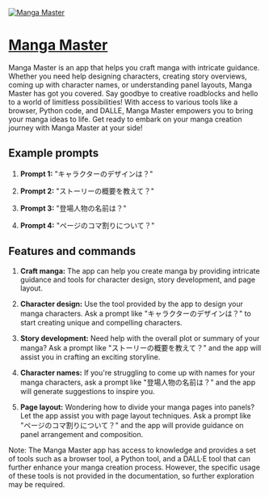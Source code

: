 [![Manga Master](https://files.oaiusercontent.com/file-8Wm3dTurrAlYclB19cMvtMG6?se=2123-10-16T05%3A28%3A35Z&sp=r&sv=2021-08-06&sr=b&rscc=max-age%3D31536000%2C%20immutable&rscd=attachment%3B%20filename%3Da3d6f7c5-910a-4194-9441-4649454f1f2c.png&sig=x5mdD53kxO5qHgN8LDffignjWXEZVzn%2Bkdt9kRPUdiQ%3D)](https://chat.openai.com/g/g-GYMhdwaZd-manga-master)

# [Manga Master](https://chat.openai.com/g/g-GYMhdwaZd-manga-master)

Manga Master is an app that helps you craft manga with intricate guidance. Whether you need help designing characters, creating story overviews, coming up with character names, or understanding panel layouts, Manga Master has got you covered. Say goodbye to creative roadblocks and hello to a world of limitless possibilities! With access to various tools like a browser, Python code, and DALLE, Manga Master empowers you to bring your manga ideas to life. Get ready to embark on your manga creation journey with Manga Master at your side!

## Example prompts

1. **Prompt 1:** "キャラクターのデザインは？"

2. **Prompt 2:** "ストーリーの概要を教えて？"

3. **Prompt 3:** "登場人物の名前は？"

4. **Prompt 4:** "ページのコマ割りについて？"


## Features and commands

1. **Craft manga:** The app can help you create manga by providing intricate guidance and tools for character design, story development, and page layout.

2. **Character design:** Use the tool provided by the app to design your manga characters. Ask a prompt like "キャラクターのデザインは？" to start creating unique and compelling characters.

3. **Story development:** Need help with the overall plot or summary of your manga? Ask a prompt like "ストーリーの概要を教えて？" and the app will assist you in crafting an exciting storyline.

4. **Character names:** If you're struggling to come up with names for your manga characters, ask a prompt like "登場人物の名前は？" and the app will generate suggestions to inspire you.

5. **Page layout:** Wondering how to divide your manga pages into panels? Let the app assist you with page layout techniques. Ask a prompt like "ページのコマ割りについて？" and the app will provide guidance on panel arrangement and composition.

Note: The Manga Master app has access to knowledge and provides a set of tools such as a browser tool, a Python tool, and a DALL·E tool that can further enhance your manga creation process. However, the specific usage of these tools is not provided in the documentation, so further exploration may be required.
